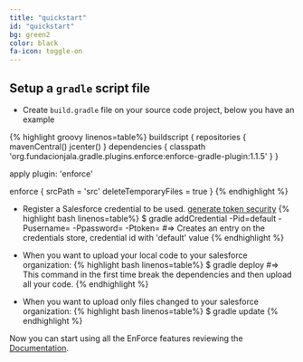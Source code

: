 ```yaml
---
title: "quickstart"
id: "quickstart"
bg: green2
color: black
fa-icon: toggle-on
---
```


## Setup a `gradle` script file

- Create `build.gradle` file on your source code project, below you have an example

{% highlight groovy linenos=table%}
buildscript {
   repositories {
       mavenCentral()
       jcenter()
   }
   dependencies {
       classpath 'org.fundacionjala.gradle.plugins.enforce:enforce-gradle-plugin:1.1.5'
   }
}

apply plugin: 'enforce'

enforce {
    srcPath = 'src'
    deleteTemporaryFiles = true
}
{% endhighlight %}

- Register a Salesforce credential to be used. [generate token security](http://www.salesforcegeneral.com/salesforce-articles/salesforce-security-token.html)
{% highlight bash linenos=table%}
   $ gradle addCredential  -Pid=default
                        -Pusername=<USER NAME>
                        -Ppassword=<PASSWORD> 
                        -Ptoken=<SECURITY TOKEN>
   #=> Creates an entry on the credentials store, credential id with 'default' value
{% endhighlight %}

- When you want to upload your local code to your salesforce organization:
{% highlight bash linenos=table%}
   $ gradle deploy
   #=> This command in the first time break the dependencies and then upload all your code.
{% endhighlight %}

- When you want to upload only files changed to your salesforce organization:
{% highlight bash linenos=table%}
   $ gradle update
{% endhighlight %}

Now you can start using all the EnForce features reviewing the [Documentation](documentation.html).

